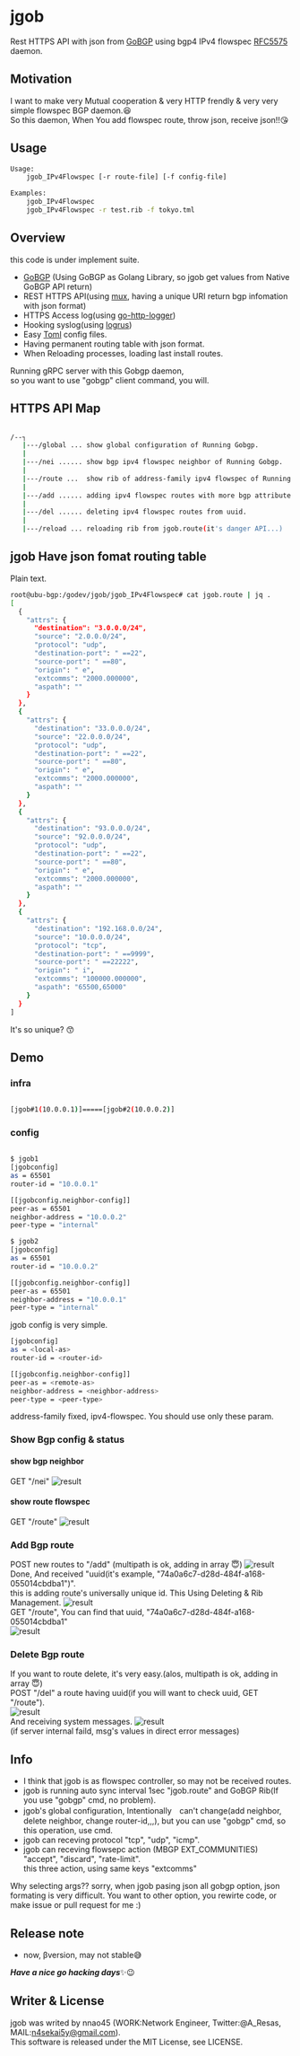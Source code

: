 # jgob
Rest HTTPS API with json from [GoBGP](https://github.com/osrg/gobgp) using bgp4 IPv4 flowspec [RFC5575](https://tools.ietf.org/html/rfc5575) daemon.  

## Motivation
I want to make very Mutual cooperation & very HTTP frendly & very very simple flowspec BGP daemon.:laughing:  
So this daemon, When You add flowspec route, throw json, receive json!!:kissing_heart:

## Usage
```bash
Usage:
    jgob_IPv4Flowspec [-r route-file] [-f config-file]

Examples:
    jgob_IPv4Flowspec
    jgob_IPv4Flowspec -r test.rib -f tokyo.tml
```

## Overview
this code is under implement suite.
- [GoBGP](https://github.com/osrg/gobgp) (Using GoBGP as Golang Library, so jgob get values from Native GoBGP API return)
- REST HTTPS API(using [mux](https://github.com/gorilla/mux), having a unique URI return bgp infomation with json format)
- HTTPS Access log(using [go-http-logger](https://github.com/ajays20078/go-http-logger))
- Hooking syslog(using [logrus](https://github.com/sirupsen/logrus))
- Easy [Toml](https://github.com/BurntSushi/toml) config files.
- Having permanent routing table with json format.
- When Reloading processes, loading last install routes.

Running gRPC server with this Gobgp daemon,  
so you want to use "gobgp" client command, you will.

## HTTPS API Map

```bash

/--┐
   |---/global ... show global configuration of Running Gobgp. 
   |
   |---/nei ...... show bgp ipv4 flowspec neighbor of Running Gobgp. 
   |
   |---/route ...  show rib of address-family ipv4 flowspec of Running Gobgp. 
   |
   |---/add ...... adding ipv4 flowspec routes with more bgp attribute.
   |
   |---/del ...... deleting ipv4 flowspec routes from uuid.
   |
   |---/reload ... reloading rib from jgob.route(it's danger API...)
```

## jgob Have json fomat routing table
Plain text.
```bash
root@ubu-bgp:/godev/jgob/jgob_IPv4Flowspec# cat jgob.route | jq .
[
  {
    "attrs": {
      "destination": "3.0.0.0/24",
      "source": "2.0.0.0/24",
      "protocol": "udp",
      "destination-port": " ==22",
      "source-port": " ==80",
      "origin": " e",
      "extcomms": "2000.000000",
      "aspath": ""
    }
  },
  {
    "attrs": {
      "destination": "33.0.0.0/24",
      "source": "22.0.0.0/24",
      "protocol": "udp",
      "destination-port": " ==22",
      "source-port": " ==80",
      "origin": " e",
      "extcomms": "2000.000000",
      "aspath": ""
    }
  },
  {
    "attrs": {
      "destination": "93.0.0.0/24",
      "source": "92.0.0.0/24",
      "protocol": "udp",
      "destination-port": " ==22",
      "source-port": " ==80",
      "origin": " e",
      "extcomms": "2000.000000",
      "aspath": ""
    }
  },
  {
    "attrs": {
      "destination": "192.168.0.0/24",
      "source": "10.0.0.0/24",
      "protocol": "tcp",
      "destination-port": " ==9999",
      "source-port": " ==22222",
      "origin": " i",
      "extcomms": "100000.000000",
      "aspath": "65500,65000"
    }
  }
]
```
It's so unique? :kissing_smiling_eyes:

## Demo
### infra
```bash

[jgob#1(10.0.0.1)]=====[jgob#2(10.0.0.2)]

```
### config
```bash

$ jgob1
[jgobconfig]
as = 65501
router-id = "10.0.0.1"

[[jgobconfig.neighbor-config]]
peer-as = 65501
neighbor-address = "10.0.0.2"
peer-type = "internal"

$ jgob2
[jgobconfig]
as = 65501
router-id = "10.0.0.2"

[[jgobconfig.neighbor-config]]
peer-as = 65501
neighbor-address = "10.0.0.1"
peer-type = "internal"

```
jgob config is very simple.
```bash
[jgobconfig]
as = <local-as>
router-id = <router-id>

[[jgobconfig.neighbor-config]]
peer-as = <remote-as>
neighbor-address = <neighbor-address>
peer-type = <peer-type>
```
address-family fixed, ipv4-flowspec.
You should use only these param.

### Show Bgp config & status
#### show bgp neighbor
GET "/nei"
![result](https://github.com/nnao45/naoGifRepo/blob/master/showneijpg.jpg)
#### show route flowspec
GET "/route"
![result](https://github.com/nnao45/naoGifRepo/blob/master/showroute.jpg)
### Add Bgp route
POST new routes to "/add" (multipath is ok, adding in array :innocent:)
![result](https://github.com/nnao45/naoGifRepo/blob/master/post_newroute.jpg)  
Done, And received "uuid(it's example, "74a0a6c7-d28d-484f-a168-055014cbdba1")".  
this is adding route's universally unique id. This Using Deleting & Rib Management.
![result](https://github.com/nnao45/naoGifRepo/blob/master/responsenewroute.jpg)  
GET "/route", You can find that uuid, "74a0a6c7-d28d-484f-a168-055014cbdba1"  
![result](https://github.com/nnao45/naoGifRepo/blob/master/lockroutes.jpg)
### Delete Bgp route
If you want to route delete, it's very easy.(alos, multipath is ok, adding in array :innocent:)  
POST "/del" a route having uuid(if you will want to check uuid, GET "/route").  
![result](https://github.com/nnao45/naoGifRepo/blob/master/delete.jpg)  
And receiving system messages.
![result](https://github.com/nnao45/naoGifRepo/blob/master/successer.jpg)  
(if server internal faild, msg's values in direct error messages)

## Info
- I think that jgob is as flowspec controller, so may not be received routes.
- jgob is running auto sync interval 1sec "jgob.route" and GoBGP Rib(If you use "gobgp" cmd, no problem).
- jgob's global configuration, Intentionally　can't change(add neighbor, delete neighbor, change router-id,,,), but you can use "gobgp" cmd, so this operation, use cmd.
- jgob can receving protocol "tcp", "udp", "icmp".
- jgob can receving flowsepc action (MBGP EXT_COMMUNITIES) "accept", "discard", "rate-limit".  
  this three action, using same keys "extcomms"

Why selecting args?? sorry, when jgob pasing json all gobgp option, json formating is very difficult.
You want to other option, you rewirte code, or make issue or pull request for me :)

## Release note
- now, βversion, may not stable:sweat_smile:

***Have a nice go hacking days***:sparkles::wink:

## Writer & License
jgob was writed by nnao45 (WORK:Network Engineer, Twitter:@A_Resas, MAIL:n4sekai5y@gmail.com).  
This software is released under the MIT License, see LICENSE.
